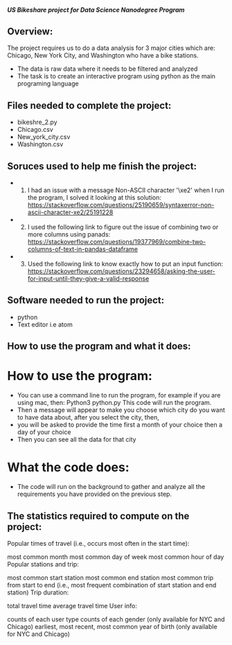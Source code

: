 ##### US Bikeshare project for Data Science Nanodegree Program
## Overview:
The project requires us to do a data analysis for 3 major cities which are: Chicago, New York City, and Washington who have a
bike stations.
* The data is raw data where it needs to be filtered and analyzed
* The task is to create an interactive program using python as the main programing language

## Files needed to complete the project:
* bikeshre_2.py
* Chicago.csv
* New_york_city.csv
* Washington.csv

## Soruces used to help me finish the project:
* 1) I had an issue with a message Non-ASCII character '\xe2' when I run the program, I solved it looking at this solution:
https://stackoverflow.com/questions/25190659/syntaxerror-non-ascii-character-xe2/25191228

* 2) I used the following link to figure out the issue of combining two or more columns using panads:
https://stackoverflow.com/questions/19377969/combine-two-columns-of-text-in-pandas-dataframe

* 3) Used the following link to know exactly how to put an input function:
https://stackoverflow.com/questions/23294658/asking-the-user-for-input-until-they-give-a-valid-response

## Software needed to run the project:
* python
* Text editor i.e atom

## How to use the program and what it does:
# How to use the program:
* You can use a command line to run the program, for example if you are using mac, then:
Python3 python.py
This code will run the program.
* Then a message will appear to make you choose which city do you want to have data about, after you select the city, then,
* you will be asked to provide the time first a month of your choice then a day of your choice
* Then you can see all the data for that city
# What the code does:
* The code will run on the background to gather and analyze all the requirements you have provided on the previous step.

## The statistics required to compute on the project:
Popular times of travel (i.e., occurs most often in the start time):

most common month
most common day of week
most common hour of day
Popular stations and trip:

most common start station
most common end station
most common trip from start to end (i.e., most frequent combination of start station and end station)
Trip duration:

total travel time
average travel time
User info:

counts of each user type
counts of each gender (only available for NYC and Chicago)
earliest, most recent, most common year of birth (only available for NYC and Chicago)
